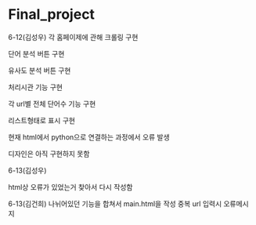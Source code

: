 # Final_project
6-12(김성우)
각 홈페이제에 관해 크롤링 구현

단어 분석 버튼 구현

유사도 분석 버튼 구현

처리시관 기능 구현

각 url별 전체 단어수 기능 구현

리스트형태로 표시 구현

현재 html에서 python으로 연결하는 과정에서 오류 발생

디자인은 아직 구현하지 못함

6-13(김성우)

html상 오류가 있었는거 찾아서 다시 작성함

6-13(김건희)
나뉘어있던 기능을 합쳐서 main.html을 작성
중복 url 입력시 오류메시지 
